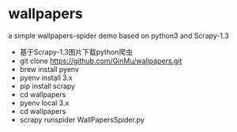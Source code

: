 # wallpapers
a simple wallpapers-spider demo based on python3 and Scrapy-1.3

* 基于Scrapy-1.3图片下载python爬虫
* git clone https://github.com/GinMu/wallpapers.git
* brew install pyenv
* pyenv install 3.x
* pip install scrapy
* cd wallpapers
* pyenv local 3.x
* cd wallpapers
* scrapy runspider WallPapersSpider.py
